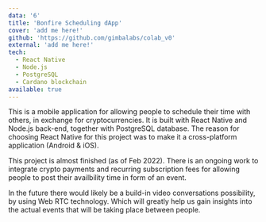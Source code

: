 ```yaml
---
data: '6'
title: 'Bonfire Scheduling dApp'
cover: 'add me here!'
github: 'https://github.com/gimbalabs/colab_v0'
external: 'add me here!'
tech:
  - React Native
  - Node.js
  - PostgreSQL
  - Cardano blockchain
available: true
---
```


This is a mobile application for allowing people to schedule their time with others,
in exchange for cryptocurrencies. It is built with React Native and Node.js back-end,
together with PostgreSQL database. The reason for choosing React Native for this project
was to make it a cross-platform application (Android & iOS).

This project is almost finished (as of Feb 2022). There is an ongoing work to integrate
crypto payments and recurring subscription fees for allowing people to post their availbility
time in form of an event.

In the future there would likely be a build-in video conversations possibility, by using
Web RTC technology. Which will greatly help us gain insights into the actual events that
will be taking place between people.
